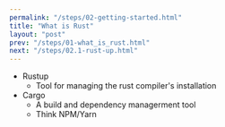 ```yaml
---
permalink: "/steps/02-getting-started.html"
title: "What is Rust"
layout: "post"
prev: "/steps/01-what_is_rust.html"
next: "/steps/02.1-rust-up.html"
---
```

- Rustup
    - Tool for managing the rust compiler's installation
- Cargo
    - A build and dependency managerment tool
    - Think NPM/Yarn